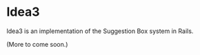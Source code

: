 Idea3
=====

Idea3 is an implementation of the Suggestion Box system in Rails.

(More to come soon.)

